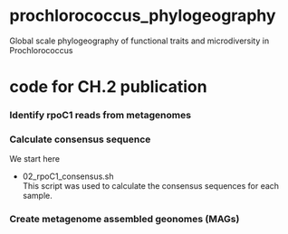 # prochlorococcus_phylogeography
Global scale phylogeography of functional traits and microdiversity in Prochlorococcus

# code for CH.2 publication

### Identify rpoC1 reads from metagenomes


### Calculate consensus sequence
We start here
- 02_rpoC1_consensus.sh  
This script was used to calculate the consensus sequences for each sample.

### Create metagenome assembled geonomes (MAGs)

